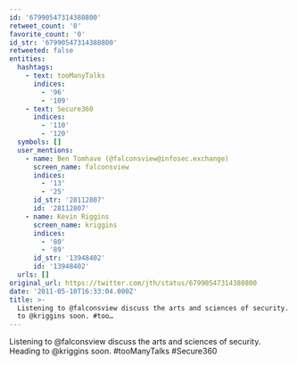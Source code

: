 ```yaml
---
id: '67990547314380800'
retweet_count: '0'
favorite_count: '0'
id_str: '67990547314380800'
retweeted: false
entities:
  hashtags:
    - text: tooManyTalks
      indices:
        - '96'
        - '109'
    - text: Secure360
      indices:
        - '110'
        - '120'
  symbols: []
  user_mentions:
    - name: Ben Tomhave (@falconsview@infosec.exchange)
      screen_name: falconsview
      indices:
        - '13'
        - '25'
      id_str: '28112807'
      id: '28112807'
    - name: Kevin Riggins
      screen_name: kriggins
      indices:
        - '80'
        - '89'
      id_str: '13948402'
      id: '13948402'
  urls: []
original_url: https://twitter.com/jth/status/67990547314380800
date: '2011-05-10T16:33:04.000Z'
title: >-
  Listening to @falconsview discuss the arts and sciences of security. Heading
  to @kriggins soon. #too…
---
```


Listening to @falconsview discuss the arts and sciences of security. Heading to @kriggins soon. #tooManyTalks #Secure360